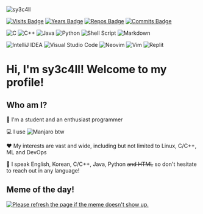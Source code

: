 ![sy3c4ll](https://i.imgur.com/I7d4ut7.png)

[![Visits Badge](https://badges.pufler.dev/visits/sy3c4ll/sy3c4ll?style=for-the-badge)](https://badges.pufler.dev) [![Years Badge](https://badges.pufler.dev/years/sy3c4ll?style=for-the-badge)](https://badges.pufler.dev) [![Repos Badge](https://badges.pufler.dev/repos/sy3c4ll?style=for-the-badge)](https://badges.pufler.dev) [![Commits Badge](https://badges.pufler.dev/commits/monthly/sy3c4ll?style=for-the-badge)](https://badges.pufler.dev)

![C](https://img.shields.io/badge/c-%2300599C.svg?style=for-the-badge&logo=c&logoColor=white) ![C++](https://img.shields.io/badge/c++-%2300599C.svg?style=for-the-badge&logo=c%2B%2B&logoColor=white) ![Java](https://img.shields.io/badge/java-%23ED8B00.svg?style=for-the-badge&logo=java&logoColor=white) ![Python](https://img.shields.io/badge/python-3670A0?style=for-the-badge&logo=python&logoColor=ffdd54) ![Shell Script](https://img.shields.io/badge/shell_script-%23121011.svg?style=for-the-badge&logo=gnu-bash&logoColor=white) ![Markdown](https://img.shields.io/badge/markdown-%23000000.svg?style=for-the-badge&logo=markdown&logoColor=white)

![IntelliJ IDEA](https://img.shields.io/badge/IntelliJIDEA-000000.svg?style=for-the-badge&logo=intellij-idea&logoColor=white) ![Visual Studio Code](https://img.shields.io/badge/Visual%20Studio%20Code-0078d7.svg?style=for-the-badge&logo=visual-studio-code&logoColor=white) ![Neovim](https://img.shields.io/badge/NeoVim-%2357A143.svg?&style=for-the-badge&logo=neovim&logoColor=white) ![Vim](https://img.shields.io/badge/VIM-%2311AB00.svg?style=for-the-badge&logo=vim&logoColor=white) ![Replit](https://img.shields.io/badge/Replit-DD1200?style=for-the-badge&logo=Replit&logoColor=white)

# Hi, I'm sy3c4ll! Welcome to my profile!

## Who am I?

:school_satchel: I'm a student and an enthusiast programmer

:computer: I use ![Manjaro](https://img.shields.io/badge/Manjaro-35BF5C?style=for-the-badge&logo=Manjaro&logoColor=white) btw

:hearts: My interests are vast and wide, including but not limited to Linux, C/C++, ML and DevOps

:book: I speak English, Korean, C/C++, Java, Python ~~and HTML~~ so don't hesitate to reach out in any language!

## Meme of the day!

[![Please refresh the page if the meme doesn't show up.](https://random-memer.herokuapp.com)](https://random-memer.herokuapp.com)
